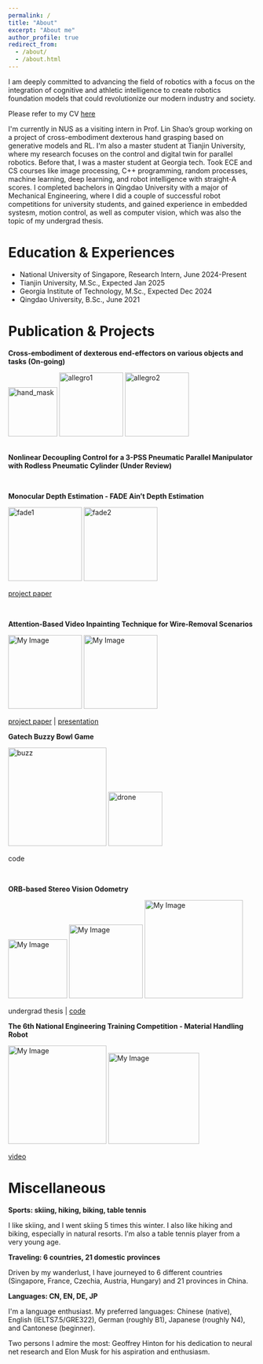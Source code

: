 ```yaml
---
permalink: /
title: "About"
excerpt: "About me"
author_profile: true
redirect_from: 
  - /about/
  - /about.html
---
```


I am deeply committed to advancing the field of robotics with a focus on the integration of cognitive and athletic intelligence to create robotics foundation models that could revolutionize our modern industry and society.

Please refer to my CV [here](http://DavidLXu.github.io/files/Lixin_EN_Resume.pdf)

I'm currently in NUS as a visiting intern in Prof. Lin Shao’s group working on a project of cross-embodiment dexterous hand grasping based on generative models and RL.
I'm also a master student at Tianjin University, where my research focuses on the control and digital twin for parallel robotics.
Before that, I was a master student at Georgia tech. Took ECE and CS courses like image processing, C++ programming, random processes, machine learning, deep learning, and robot intelligence with straight-A scores.
I completed bachelors in Qingdao University with a major of Mechanical Engineering, where I did a couple of successful robot competitions for university students, and gained experience in embedded systesm, motion control, as well as computer vision, which was also the topic of my undergrad thesis.


Education & Experiences
===
* National University of Singapore, Research Intern, June 2024-Present
* Tianjin University, M.Sc., Expected Jan 2025
* Georgia Institute of Technology, M.Sc., Expected Dec 2024
* Qingdao University, B.Sc., June 2021


Publication & Projects
===

**Cross-embodiment of dexterous end-effectors on various objects and tasks (On-going)**

<div style="white-space: nowrap;">
  <img src="http://DavidLXu.github.io/images/hand_mask.png" alt="hand_mask" title="hand_mask" width="100" />
    <img src="http://DavidLXu.github.io/images/allegro1.gif" alt="allegro1" title="allegro1" width="130"/>
  <img src="http://DavidLXu.github.io/images/allegro2.gif" alt="allegro2" title="allegro2" width="130" />
   
</div>

<br>

**Nonlinear Decoupling Control for a 3-PSS Pneumatic Parallel Manipulator with Rodless
Pneumatic Cylinder (Under Review)**



<br>


**Monocular Depth Estimation - FADE Ain’t Depth Estimation**

<div style="white-space: nowrap;">
    <img src="http://DavidLXu.github.io/images/fade1.png" alt="fade1" title="fade1.png" width="150" />
    <img src="http://DavidLXu.github.io/images/fade2.png" alt="fade2" title="fade2" width="150" />
</div>


[project paper](http://DavidLXu.github.io/files/Project_Report_final.pdf)

<br>

**Attention-Based Video Inpainting Technique for Wire-Removal Scenarios**

<div style="white-space: nowrap;">
    <img src="http://DavidLXu.github.io/images/6258.png" alt="My Image" title="My Image Title" width="150"/>
    <img src="http://DavidLXu.github.io/images/model.png" alt="My Image" title="My Image Title" width="150"/>
</div>

[project paper](http://DavidLXu.github.io/files/ECE_6258_Group6_term_paper_and_slides.pdf) | [presentation](http://DavidLXu.github.io/files/ECE_6258_Group6_final_presentation.pptx)
<br>

**Gatech Buzzy Bowl Game**

<div style="white-space: nowrap;">
    <img src="http://DavidLXu.github.io/images/buzz.png" alt="buzz" title="buzz" width="200" />
    <img src="http://DavidLXu.github.io/images/drone.png" alt="drone" title="drone" width="110" />
</div>

code


<br>

**ORB-based Stereo Vision Odometry**

<div style="white-space: nowrap;">
    <img src="http://DavidLXu.github.io/images/pyvo1.png" alt="My Image" title="My Image Title" width="120"/>
    <img src="http://DavidLXu.github.io/images/pyvo2.png" alt="My Image" title="My Image Title" width="150"/>
    <img src="http://DavidLXu.github.io/images/pyvo3.png" alt="My Image" title="My Image Title" width="200"/>
</div>


undergrad thesis |  [code](https://github.com/DavidLXu/PyVO)
<br>

<!-- **Universal Village**

<div style="white-space: nowrap;">
    <img src="http://DavidLXu.github.io/images/bio-photo.jpg" alt="My Image" title="My Image Title" width="100"/>
    <img src="http://DavidLXu.github.io/images/bio-photo.jpg" alt="My Image" title="My Image Title" width="100"/>
    <img src="http://DavidLXu.github.io/images/bio-photo.jpg" alt="My Image" title="My Image Title" width="100"/>
</div>

 -->


**The 6th National Engineering Training Competition - Material Handling Robot**

<div style="white-space: nowrap;">
    <img src="http://DavidLXu.github.io/images/robot1.gif" alt="My Image" title="My Image Title" width="200"/>
    <img src="http://DavidLXu.github.io/images/robot2.gif" alt="My Image" title="My Image Title" width="185"/>
</div>

[video](http://DavidLXu.github.io/files/material-handling_robot_demo_COMPRESS.mp4)

Miscellaneous
===

**Sports: skiing, hiking, biking, table tennis**

I like skiing, and I went skiing 5 times this winter. I also like hiking and biking, especially in natural resorts. I'm also a table tennis player from a very young age.

**Traveling: 6 countries, 21 domestic provinces**

Driven by my wanderlust, I have journeyed to 6 different countries (Singapore, France, Czechia, Austria, Hungary) and 21 provinces in China.

**Languages: CN, EN, DE, JP**

I'm a language enthusiast. My preferred languages: Chinese (native), English (IELTS7.5/GRE322), German (roughly B1), Japanese (roughly N4), and Cantonese (beginner).


Two persons I admire the most:  Geoffrey Hinton for his dedication to neural net research and Elon Musk for his aspiration and enthusiasm.

<!--
Projects and Competitions
===
* College Robots Contest of Shandong Province, “Firefighting robot”, Second Prize, October 2019
* Shandong Innovation Competition of Electromechanical Products, “Automatic board inserting machine”, Second Prize, August 2019
* Summer program of Charles University in Prague, Czech Republic, July-August 2019
* The 6th National Undergraduate Engineering Training Integration Ability Competition, Special Prize, June 2019
* The 6th Shandong Undergraduate Engineering Training Integration Ability Competition, First Prize, April 2019
* Designing the material handling robot, January-June 2019,
* Qingdao University Electronic Design Contest, “Smart alarming system”, First Prize, November 2018
* The 2018 University Physics Competition, Silver Medal, November 10-12, 2018
* College Robots Contest of Shandong Province, “Biped robot”, Second Prize, October 2018
* National Computer Rank Examination, Band II, Outstanding, March 2018

Scholarships
===
* National Scholarship, Qingdao University, October 2019.
* First Class Scholarship, Qingdao University, October 2019.
* First Class Scholarship, Qingdao University, April 2019.
* President Scholarship, Qingdao University, November 2018.
* First Class Scholarship, Qingdao University, October 2018.
* First Class Scholarship, Qingdao University, April 2018.

Honors
===
* National Scholarship, Qingdao University, October 2019.
* Excellent League Leader, Qingdao University, April 2020.
* Model Student, Qingdao University, November 2019.
* Excellent League Leader, Qingdao University, May 2019.
* Model Student, Qingdao University, December 2018.
* Excellent League Member, Qingdao University, May 2018.
-->
